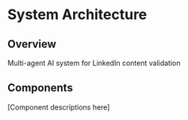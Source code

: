 # System Architecture

## Overview
Multi-agent AI system for LinkedIn content validation

## Components
[Component descriptions here]
